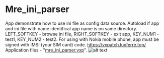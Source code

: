 # Mre_ini_parser
App demonstrate how to use ini file as config data source. Autoload if app and ini file with name identifical app name is on same directory. LEFT_SOFTKEY - browse ini file, RIGHT_SOFTKEY - exit app, KEY_NUM1 - test1, KEY_NUM2 - test2.
For using with Nokia mobile phone, app must be signed with IMSI (your SIM card) code.
https://vxpatch.luxferre.top/
Application files - "[mre_ini_parser.vxp](https://github.com/RDZDX/mre_ini_parser/blob/main/mre_ini_parser.vxp?raw=true)".
![alt text](https://rdzdx.github.io/mre_ini_parser/picture.jpg)

